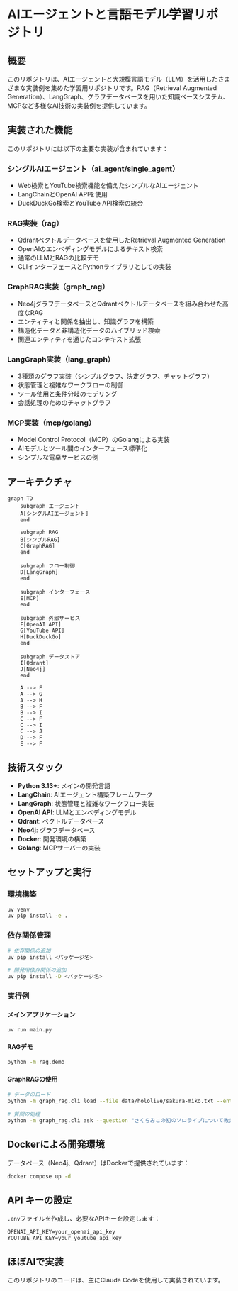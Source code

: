 # AIエージェントと言語モデル学習リポジトリ

## 概要

このリポジトリは、AIエージェントと大規模言語モデル（LLM）を活用したさまざまな実装例を集めた学習用リポジトリです。RAG（Retrieval Augmented Generation）、LangGraph、グラフデータベースを用いた知識ベースシステム、MCPなど多様なAI技術の実装例を提供しています。

## 実装された機能

このリポジトリには以下の主要な実装が含まれています：

### シングルAIエージェント（ai_agent/single_agent）
- Web検索とYouTube検索機能を備えたシンプルなAIエージェント
- LangChainとOpenAI APIを使用
- DuckDuckGo検索とYouTube API検索の統合

### RAG実装（rag）
- Qdrantベクトルデータベースを使用したRetrieval Augmented Generation
- OpenAIのエンベディングモデルによるテキスト検索
- 通常のLLMとRAGの比較デモ
- CLIインターフェースとPythonライブラリとしての実装

### GraphRAG実装（graph_rag）
- Neo4jグラフデータベースとQdrantベクトルデータベースを組み合わせた高度なRAG
- エンティティと関係を抽出し、知識グラフを構築
- 構造化データと非構造化データのハイブリッド検索
- 関連エンティティを通じたコンテキスト拡張

### LangGraph実装（lang_graph）
- 3種類のグラフ実装（シンプルグラフ、決定グラフ、チャットグラフ）
- 状態管理と複雑なワークフローの制御
- ツール使用と条件分岐のモデリング
- 会話処理のためのチャットグラフ

### MCP実装（mcp/golang）
- Model Control Protocol（MCP）のGolangによる実装
- AIモデルとツール間のインターフェース標準化
- シンプルな電卓サービスの例

## アーキテクチャ

```mermaid
graph TD
    subgraph エージェント
    A[シングルAIエージェント]
    end
    
    subgraph RAG
    B[シンプルRAG]
    C[GraphRAG]
    end
    
    subgraph フロー制御
    D[LangGraph]
    end
    
    subgraph インターフェース
    E[MCP]
    end
    
    subgraph 外部サービス
    F[OpenAI API]
    G[YouTube API]
    H[DuckDuckGo]
    end
    
    subgraph データストア
    I[Qdrant]
    J[Neo4j]
    end
    
    A --> F
    A --> G
    A --> H
    B --> F
    B --> I
    C --> F
    C --> I
    C --> J
    D --> F
    E --> F
```

## 技術スタック

- **Python 3.13+**: メインの開発言語
- **LangChain**: AIエージェント構築フレームワーク
- **LangGraph**: 状態管理と複雑なワークフロー実装
- **OpenAI API**: LLMとエンベディングモデル
- **Qdrant**: ベクトルデータベース
- **Neo4j**: グラフデータベース
- **Docker**: 開発環境の構築
- **Golang**: MCPサーバーの実装

## セットアップと実行

### 環境構築

```bash
uv venv
uv pip install -e .
```

### 依存関係管理

```bash
# 依存関係の追加
uv pip install <パッケージ名>

# 開発用依存関係の追加
uv pip install -D <パッケージ名>
```

### 実行例

#### メインアプリケーション

```bash
uv run main.py
```

#### RAGデモ

```bash
python -m rag.demo
```

#### GraphRAGの使用

```bash
# データのロード
python -m graph_rag.cli load --file data/hololive/sakura-miko.txt --entity-type VTuber --entity-id sakura-miko

# 質問の処理
python -m graph_rag.cli ask --question "さくらみこの初のソロライブについて教えてください" --entity-id sakura-miko --entity-type VTuber
```

## Dockerによる開発環境

データベース（Neo4j、Qdrant）はDockerで提供されています：

```bash
docker compose up -d
```

## API キーの設定

`.env`ファイルを作成し、必要なAPIキーを設定します：

```
OPENAI_API_KEY=your_openai_api_key
YOUTUBE_API_KEY=your_youtube_api_key
```

## ほぼAIで実装

このリポジトリのコードは、主にClaude Codeを使用して実装されています。